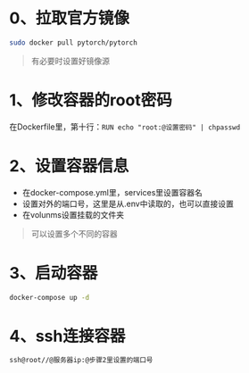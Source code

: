 # 0、拉取官方镜像

```bash
sudo docker pull pytorch/pytorch
```

> 有必要时设置好镜像源

# 1、修改容器的root密码

在Dockerfile里，第十行：`RUN echo "root:@设置密码" | chpasswd`

# 2、设置容器信息

- 在docker-compose.yml里，services里设置容器名
- 设置对外的端口号，这里是从.env中读取的，也可以直接设置
- 在volunms设置挂载的文件夹

> 可以设置多个不同的容器

# 3、启动容器

```bash
docker-compose up -d
```

# 4、ssh连接容器

```bash
ssh@root//@服务器ip:@步骤2里设置的端口号
```
